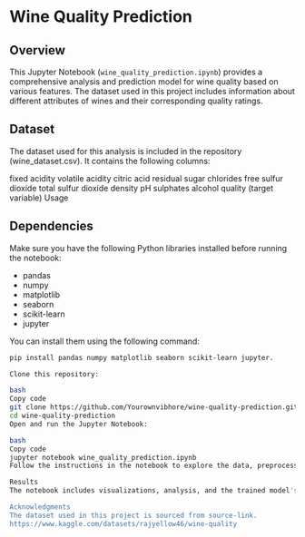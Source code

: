 # Wine Quality Prediction

## Overview
This Jupyter Notebook (`wine_quality_prediction.ipynb`) provides a comprehensive analysis and prediction model for wine quality based on various features. The dataset used in this project includes information about different attributes of wines and their corresponding quality ratings.

## Dataset
The dataset used for this analysis is included in the repository (wine_dataset.csv). It contains the following columns:

fixed acidity
volatile acidity
citric acid
residual sugar
chlorides
free sulfur dioxide
total sulfur dioxide
density
pH
sulphates
alcohol
quality (target variable)
Usage

## Dependencies
Make sure you have the following Python libraries installed before running the notebook:
- pandas
- numpy
- matplotlib
- seaborn
- scikit-learn
- jupyter

You can install them using the following command:
```bash
pip install pandas numpy matplotlib seaborn scikit-learn jupyter.

Clone this repository:

bash
Copy code
git clone https://github.com/Yourownvibhore/wine-quality-prediction.git
cd wine-quality-prediction
Open and run the Jupyter Notebook:

bash
Copy code
jupyter notebook wine_quality_prediction.ipynb
Follow the instructions in the notebook to explore the data, preprocess it, train a predictive model, and make predictions.

Results
The notebook includes visualizations, analysis, and the trained model's performance metrics. Feel free to customize and enhance the notebook as needed.

Acknowledgments
The dataset used in this project is sourced from source-link.
https://www.kaggle.com/datasets/rajyellow46/wine-quality
